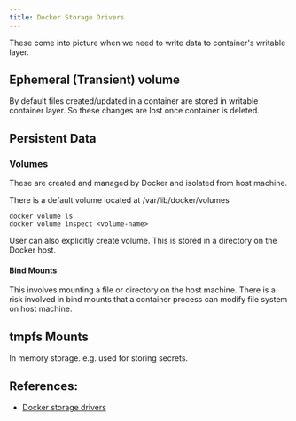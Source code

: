 ```yaml
---
title: Docker Storage Drivers
---
```


These come into picture when we need to write data to container's writable layer.

## Ephemeral (Transient) volume

By default files created/updated in a container are stored in writable container layer. So these changes are lost once container is deleted.

## Persistent Data

### Volumes

These are created and managed by Docker and isolated from host machine.

There is a default volume located at /var/lib/docker/volumes 

```
docker volume ls
docker volume inspect <volume-name>
```

User can also explicitly create volume. This is stored in a directory on the Docker host.

#### Bind Mounts

This involves mounting a file or directory on the host machine.
There is a risk involved in bind mounts that a container process can modify file system on host machine.

## tmpfs Mounts  

In memory storage. e.g. used for storing secrets.

## References:

* [Docker storage drivers](https://docs.docker.com/storage/storagedriver/select-storage-driver/)